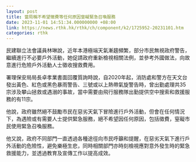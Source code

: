 ```yaml
---
layout: post
title: 當局稱不希望徵費等任何原因窒礙緊急召喚服務
date: 2023-11-01 14:51:34.000000000 +08:00
link: https://news.rthk.hk/rthk/ch/component/k2/1725952-20231101.htm
categories: rthk
---
```


民建聯立法會議員林琳說，近年本港極端天氣漸趨頻繁，部分市民無視政府警告，繼續進行不必要戶外活動，她促請政府重新檢視相關法例，並參考外國做法，向故意進行危險戶外活動人士徵收搜救費用。

署理保安局局長卓孝業書面回覆質詢時說，自2020年起，消防處和警方在天文台發出黃色、紅色或黑色暴雨警告、三號或以上熱帶氣旋警告時，曾出勤處理共35宗涉及攀山拯救或遇溺的事故，當中需要由飛行服務隊出勤提供空中搜索和救援服務的有11宗。

他說，政府雖然絕不鼓勵市民在惡劣天氣下冒險進行戶外活動，但會在任何情況下，為遇險或有需要人士提供緊急服務，絕不希望因任何原因，包括徵費，窒礙市民使用緊急召喚服務。

他又說，政府不同部門一直透過各種途徑向市民呼籲和提醒，在惡劣天氣下進行戶外活動的危險性，避免樂極生悲，同時相關部門亦時刻檢視應對意外發生時的緊急救援能力，並透過教育及宣傳工作以提高成效。
